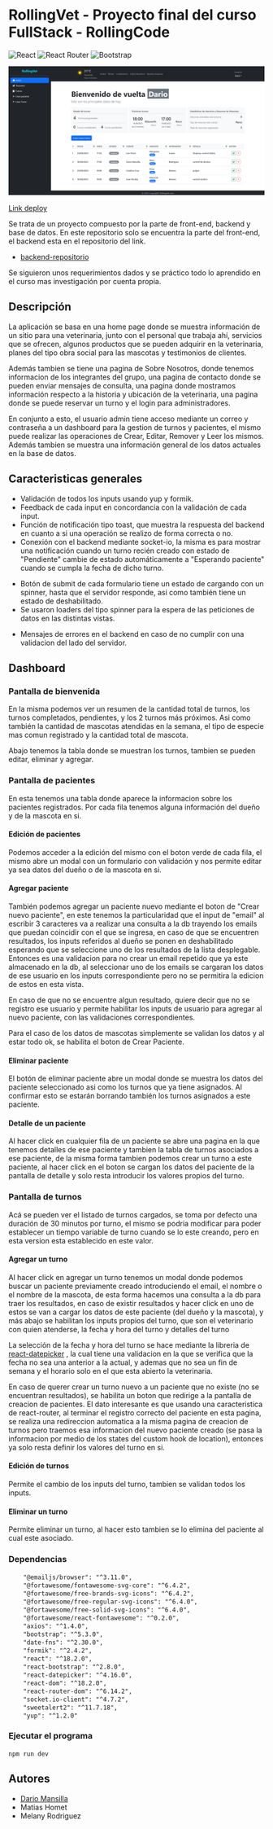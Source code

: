 # RollingVet - Proyecto final del curso FullStack - RollingCode

![React](https://img.shields.io/badge/react-%2320232a.svg?style=for-the-badge&logo=react&logoColor=%2361DAFB)
![React Router](https://img.shields.io/badge/React_Router-CA4245?style=for-the-badge&logo=react-router&logoColor=white)
![Bootstrap](https://img.shields.io/badge/bootstrap-%238511FA.svg?style=for-the-badge&logo=bootstrap&logoColor=white)

![Alt text](image.png)

[Link deploy](https://rolling-vet23.netlify.app/)

Se trata de un proyecto compuesto por la parte de front-end, backend y base de datos. En este repositorio solo se encuentra la parte del front-end, el backend esta en el repositorio del link.

- [backend-repositorio](https://github.com/msdario12/backend-grupo-01-proyecto-final-rc)

Se siguieron unos requerimientos dados y se práctico todo lo aprendido en el curso mas investigación por cuenta propia.

## Descripción

La aplicación se basa en una home page donde se muestra información de un sitio para una veterinaria, junto con el personal que trabaja ahí, servicios que se ofrecen, algunos productos que se pueden adquirir en la veterinaria, planes del tipo obra social para las mascotas y testimonios de clientes.

Además tambien se tiene una pagina de Sobre Nosotros, donde tenemos informacion de los integrantes del grupo, una pagina de contacto donde se pueden enviar mensajes de consulta, una pagina donde mostramos información respecto a la historia y ubicación de la veterinaria, una pagina donde se puede reservar un turno y el login para administradores.

En conjunto a esto, el usuario admin tiene acceso mediante un correo y contraseña a un dashboard para la gestion de turnos y pacientes, el mismo puede realizar las operaciones de Crear, Editar, Remover y Leer los mismos. Además tambien se muestra una información general de los datos actuales en la base de datos.

## Caracteristicas generales

- Validación de todos los inputs usando yup y formik.
- Feedback de cada input en concordancia con la validación de cada input.
- Función de notificación tipo toast, que muestra la respuesta del backend en cuanto a si una operación se realizo de forma correcta o no.
- Conexión con el backend mediante socket-io, la misma es para mostrar una notificación cuando un turno recién creado con estado de "Pendiente" cambie de estado automáticamente a "Esperando paciente" cuando se cumpla la fecha de dicho turno.

* Botón de submit de cada formulario tiene un estado de cargando con un spinner, hasta que el servidor responde, asi como también tiene un estado de deshabilitado.
* Se usaron loaders del tipo spinner para la espera de las peticiones de datos en las distintas vistas.

- Mensajes de errores en el backend en caso de no cumplir con una validacion del lado del servidor.

## Dashboard

### Pantalla de bienvenida

En la misma podemos ver un resumen de la cantidad total de turnos, los turnos completados, pendientes, y los 2 turnos más próximos. Asi como también la cantidad de mascotas atendidas en la semana, el tipo de especie mas comun registrado y la cantidad total de mascota.

Abajo tenemos la tabla donde se muestran los turnos, tambien se pueden editar, eliminar y agregar.

### Pantalla de pacientes

En esta tenemos una tabla donde aparece la informacion sobre los pacientes registrados. Por cada fila tenemos alguna información del dueño y de la mascota en si.

#### Edición de pacientes

Podemos acceder a la edición del mismo con el boton verde de cada fila, el mismo abre un modal con un formulario con validación y nos permite editar ya sea datos del dueño o de la mascota en si.

#### Agregar paciente

También podemos agregar un paciente nuevo mediante el boton de "Crear nuevo paciente", en este tenemos la particularidad que el input de "email" al escribir 3 caracteres va a realizar una consulta a la db trayendo los emails que puedan coincidir con el que se ingresa, en caso de que se encuentren resultados, los inputs referidos al dueño se ponen en deshabilitado esperando que se seleccione uno de los resultados de la lista desplegable. Entonces es una validacion para no crear un email repetido que ya este almacenado en la db, al seleccionar uno de los emails se cargaran los datos de ese usuario en los inputs correspondiente pero no se permitira la edicion de estos en esta vista.

En caso de que no se encuentre algun resultado, quiere decir que no se registro ese usuario y permite habilitar los inputs de usuario para agregar al nuevo paciente, con las validaciones correspondientes.

Para el caso de los datos de mascotas simplemente se validan los datos y al estar todo ok, se habilita el boton de Crear Paciente.

#### Eliminar paciente

El botón de eliminar paciente abre un modal donde se muestra los datos del paciente seleccionado asi como los turnos que ya tiene asignados. Al confirmar esto se estarán borrando también los turnos asignados a este paciente.

#### Detalle de un paciente

Al hacer click en cualquier fila de un paciente se abre una pagina en la que tenemos detalles de ese paciente y tambien la tabla de turnos asociados a ese paciente, de la misma forma tambien podemos crear un turno a este paciente, al hacer click en el boton se cargan los datos del paciente de la pantalla de detalle y solo resta introducir los valores propios del turno.

### Pantalla de turnos

Acá se pueden ver el listado de turnos cargados, se toma por defecto una duración de 30 minutos por turno, el mismo se podria modificar para poder establecer un tiempo variable de turno cuando se lo este creando, pero en esta version esta establecido en este valor.

#### Agregar un turno

Al hacer click en agregar un turno tenemos un modal donde podemos buscar un paciente previamente creado introduciendo el email, el nombre o el nombre de la mascota, de esta forma hacemos una consulta a la db para traer los resultados, en caso de existir resultados y hacer click en uno de estos se van a cargar los datos de este paciente (del dueño y la mascota), y más abajo se habilitan los inputs propios del turno, que son el veterinario con quien atenderse, la fecha y hora del turno y detalles del turno

La selección de la fecha y hora del turno se hace mediante la libreria de [react-datepicker](https://www.npmjs.com/package/react-datepicker) , la cual tiene una validacion en la que se verifica que la fecha no sea una anterior a la actual, y ademas que no sea un fin de semana y el horario solo en el que esta abierto la veterinaria.

En caso de querer crear un turno nuevo a un paciente que no existe (no se encuentran resultados), se habilita un boton que redirige a la pantalla de creacion de pacientes. El dato interesante es que usando una caracteristica de react-router, al terminar el registro correcto del paciente en esta pagina, se realiza una redireccion automatica a la misma pagina de creacion de turnos pero traemos esa informacion del nuevo paciente creado (se pasa la informacion por medio de los states del custom hook de location), entonces ya solo resta definir los valores del turno en si.

#### Edición de turnos

Permite el cambio de los inputs del turno, tambien se validan todos los inputs.

#### Eliminar un turno

Permite eliminar un turno, al hacer esto tambien se lo elimina del paciente al cual este asociado.

### Dependencias

        "@emailjs/browser": "^3.11.0",
    	"@fortawesome/fontawesome-svg-core": "^6.4.2",
    	"@fortawesome/free-brands-svg-icons": "^6.4.2",
    	"@fortawesome/free-regular-svg-icons": "^6.4.0",
    	"@fortawesome/free-solid-svg-icons": "^6.4.0",
    	"@fortawesome/react-fontawesome": "^0.2.0",
    	"axios": "^1.4.0",
    	"bootstrap": "^5.3.0",
    	"date-fns": "^2.30.0",
    	"formik": "^2.4.2",
    	"react": "^18.2.0",
    	"react-bootstrap": "^2.8.0",
    	"react-datepicker": "^4.16.0",
    	"react-dom": "^18.2.0",
    	"react-router-dom": "^6.14.2",
    	"socket.io-client": "^4.7.2",
    	"sweetalert2": "^11.7.18",
    	"yup": "^1.2.0"

### Ejecutar el programa

```
npm run dev
```

## Autores

- [Dario Mansilla](www.linkedin.com/in/msdario12)
- Matias Homet
- Melany Rodriguez
